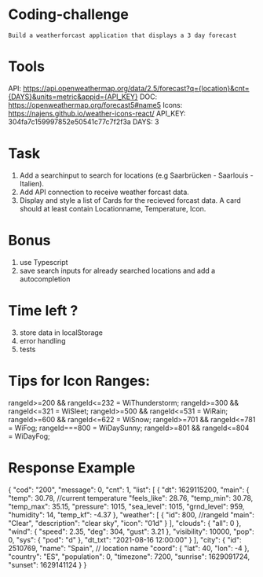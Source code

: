 # Coding-challenge
    Build a weatherforcast application that displays a 3 day forecast

# Tools
   API:     https://api.openweathermap.org/data/2.5/forecast?q={location}&cnt={DAYS}&units=metric&appid={API_KEY}
   DOC:     https://openweathermap.org/forecast5#name5
   Icons:   https://najens.github.io/weather-icons-react/
   API_KEY: 304fa7c159997852e50541c77c7f2f3a
   DAYS:    3

# Task
1. Add a searchinput to search for locations (e.g Saarbrücken - Saarlouis - Italien).
2. Add API connection to receive weather forcast data.
3. Display and style a list of Cards for the recieved forcast data. A card should at least contain Locationname, Temperature, Icon.

# Bonus
1. use Typescript
2. save search inputs for already searched locations and add a autocompletion

# Time left ?
3. store data in localStorage
4. error handling
5. tests

# Tips for Icon Ranges:
rangeId>=200 && rangeId<=232 = WiThunderstorm;
rangeId>=300 && rangeId<=321 = WiSleet;
rangeId>=500 && rangeId<=531 = WiRain;
rangeId>=600 && rangeId<=622 = WiSnow;
rangeId>=701 && rangeId<=781 = WiFog;
rangeId===800                = WiDaySunny;
rangeId>=801 && rangeId<=804 = WiDayFog;

# Response Example
{
  "cod": "200",
  "message": 0,
  "cnt": 1,
  "list": [
    {
      "dt": 1629115200,
      "main": {
        "temp": 30.78, //current temperature
        "feels_like": 28.76,
        "temp_min": 30.78,
        "temp_max": 35.15,
        "pressure": 1015,
        "sea_level": 1015,
        "grnd_level": 959,
        "humidity": 14,
        "temp_kf": -4.37
      },
      "weather": [
        {
          "id": 800, //rangeId
          "main": "Clear",
          "description": "clear sky",
          "icon": "01d"
        }
      ],
      "clouds": { "all": 0 },
      "wind": { "speed": 2.35, "deg": 304, "gust": 3.21 },
      "visibility": 10000,
      "pop": 0,
      "sys": { "pod": "d" },
      "dt_txt": "2021-08-16 12:00:00"
    }
  ],
  "city": {
    "id": 2510769,
    "name": "Spain", // location name
    "coord": { "lat": 40, "lon": -4 },
    "country": "ES",
    "population": 0,
    "timezone": 7200,
    "sunrise": 1629091724,
    "sunset": 1629141124
  }
}
